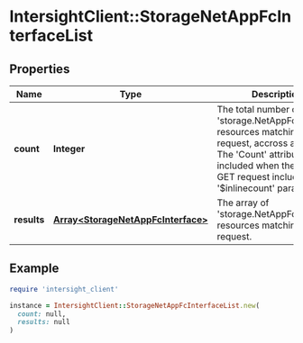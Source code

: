 # IntersightClient::StorageNetAppFcInterfaceList

## Properties

| Name | Type | Description | Notes |
| ---- | ---- | ----------- | ----- |
| **count** | **Integer** | The total number of &#39;storage.NetAppFcInterface&#39; resources matching the request, accross all pages. The &#39;Count&#39; attribute is included when the HTTP GET request includes the &#39;$inlinecount&#39; parameter. | [optional] |
| **results** | [**Array&lt;StorageNetAppFcInterface&gt;**](StorageNetAppFcInterface.md) | The array of &#39;storage.NetAppFcInterface&#39; resources matching the request. | [optional] |

## Example

```ruby
require 'intersight_client'

instance = IntersightClient::StorageNetAppFcInterfaceList.new(
  count: null,
  results: null
)
```

